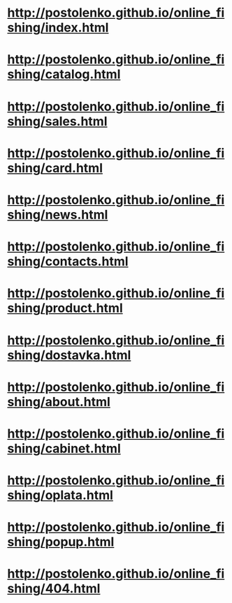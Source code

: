 # http://postolenko.github.io/online_fishing/index.html
# http://postolenko.github.io/online_fishing/catalog.html
# http://postolenko.github.io/online_fishing/sales.html
# http://postolenko.github.io/online_fishing/card.html
# http://postolenko.github.io/online_fishing/news.html
# http://postolenko.github.io/online_fishing/contacts.html
# http://postolenko.github.io/online_fishing/product.html
# http://postolenko.github.io/online_fishing/dostavka.html
# http://postolenko.github.io/online_fishing/about.html
# http://postolenko.github.io/online_fishing/cabinet.html
# http://postolenko.github.io/online_fishing/oplata.html
# http://postolenko.github.io/online_fishing/popup.html
# http://postolenko.github.io/online_fishing/404.html